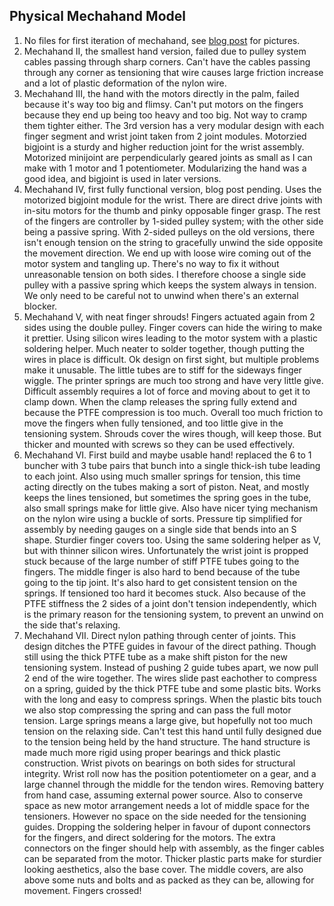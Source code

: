 Physical Mechahand Model
------------------------

1. No files for first iteration of mechahand, see [blog post](http://calin.mocanu.info/2019/06/11/mechahand-assemble.html) for pictures.
2. Mechahand II, the smallest hand version, failed due to pulley system cables passing through sharp corners. Can't have the cables passing through any corner as tensioning that wire causes large friction increase and a lot of plastic deformation of the nylon wire.
3. Mechahand III, the hand with the motors directly in the palm, failed because it's way too big and flimsy. Can't put motors on the fingers because they end up being too heavy and too big. Not way to cramp them tighter either. The 3rd version has a very modular design with each finger segment and wrist joint taken from 2 joint modules. Motorzied bigjoint is a sturdy and higher reduction joint for the wrist assembly. Motorized minijoint are perpendicularly geared joints as small as I can make with 1 motor and 1 potentiometer. Modularizing the hand was a good idea, and bigjoint is used in later versions.
4. Mechahand IV, first fully functional version, blog post pending. Uses the motorized bigjoint module for the wrist. There are direct drive joints with in-situ motors for the thumb and pinky opposable finger grasp. The rest of the fingers are controller by 1-sided pulley system; with the other side being a passive spring. With 2-sided pulleys on the old versions, there isn't enough tension on the string to gracefully unwind the side opposite the movement direction. We end up with loose wire coming out of the motor system and tangling up. There's no way to fix it without unreasonable tension on both sides. I therefore choose a single side pulley with a passive spring which keeps the system always in tension. We only need to be careful not to unwind when there's an external blocker.
5. Mechahand V, with neat finger shrouds! Fingers actuated again from 2 sides using the double pulley. Finger covers can hide the wiring to make it prettier. Using silicon wires leading to the motor system with a plastic soldering helper. Much neater to solder together, though putting the wires in place is difficult. Ok design on first sight, but multiple problems make it unusable. The little tubes are to stiff for the sideways finger wiggle. The printer springs are much too strong and have very little give. Difficult assembly requires a lot of force and moving about to get it to clamp down. When the clamp releases the spring fully extend and because the PTFE compression is too much. Overall too much friction to move the fingers when fully tensioned, and too little give in the tensioning system. Shrouds cover the wires though, will keep those. But thicker and mounted with screws so they can be used effectively.
6. Mechahand VI. First build and maybe usable hand! replaced the 6 to 1 buncher with 3 tube pairs that bunch into a single thick-ish tube leading to each joint. Also using much smaller springs for tension, this time acting directly on the tubes making a sort of piston. Neat, and mostly keeps the lines tensioned, but sometimes the spring goes in the tube, also small springs make for little give. Also have nicer tying mechanism on the nylon wire using a buckle of sorts. Pressure tip simplified for assembly by needing gauges on a single side that bends into an S shape. Sturdier finger covers too. Using the same soldering helper as V, but with thinner silicon wires. Unfortunately the wrist joint is propped stuck because of the large number of stiff PTFE tubes going to the fingers. The middle finger is also hard to bend because of the tube going to the tip joint. It's also hard to get consistent tension on the springs. If tensioned too hard it becomes stuck. Also because of the PTFE stiffness the 2 sides of a joint don't tension independently, which is the primary reason for the tensioning system, to prevent an unwind on the side that's relaxing.
7. Mechahand VII. Direct nylon pathing through center of joints. This design ditches the PTFE guides in favour of the direct pathing. Though still using the thick PTFE tube as a make shift piston for the new tensioning system. Instead of pushing 2 guide tubes apart, we now pull 2 end of the wire together. The wires slide past eachother to compress on a spring, guided by the thick PTFE tube and some plastic bits. Works with the long and easy to compress springs. When the plastic bits touch we also stop compressing the spring and can pass the full motor tension. Large springs means a large give, but hopefully not too much tension on the relaxing side. Can't test this hand until fully designed due to the tension being held by the hand structure. The hand structure is made much more rigid using proper bearings and thick plastic construction. Wrist pivots on bearings on both sides for structural integrity. Wrist roll now has the position potentiometer on a gear, and a large channel through the middle for the tendon wires. Removing battery from hand case, assuming external power source. Also to conserve space as new motor arrangement needs a lot of middle space for the tensioners. However no space on the side needed for the tensioning guides. Dropping the soldering helper in favour of dupont connectors for the fingers, and direct soldering for the motors. The extra connectors on the finger should help with assembly, as the finger cables can be separated from the motor.  Thicker plastic parts make for sturdier looking aesthetics, also the base cover. The middle covers, are also above some nuts and bolts and as packed as they can be, allowing for movement. Fingers crossed!